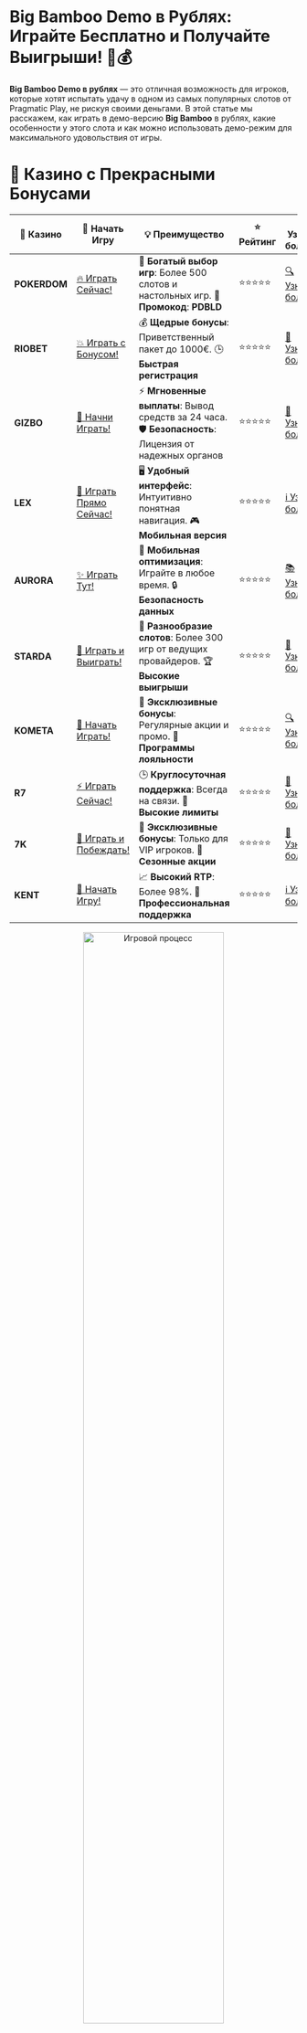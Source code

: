 # **Big Bamboo Demo в Рублях: Играйте Бесплатно и Получайте Выигрыши! 🎰💰**

**Big Bamboo Demo в рублях** — это отличная возможность для игроков, которые хотят испытать удачу в одном из самых популярных слотов от Pragmatic Play, не рискуя своими деньгами. В этой статье мы расскажем, как играть в демо-версию **Big Bamboo** в рублях, какие особенности у этого слота и как можно использовать демо-режим для максимального удовольствия от игры.

# 🌟 Казино с Прекрасными Бонусами

| 🎲 **Казино** | 🔗 **Начать Игру** | 💡 **Преимущество** | ⭐ **Рейтинг** | 🔗 **Узнать больше** | 🆕 **Новая информация** |
|--------------|---------------------|---------------------|----------------|----------------------|-------------------------|
| **POKERDOM**  | [🔥 Играть Сейчас!](https://brandplay.link/4k77v2yx) | 🎉 **Богатый выбор игр**: Более 500 слотов и настольных игр. 🎁 **Промокод**: **PDBLD** | ⭐⭐⭐⭐⭐ | [🔍 Узнать больше](https://brandplay.link/4k77v2yx) | 🏆 **Победители турниров** получают эксклюзивные подарки! |
| **RIOBET**    | [💥 Играть с Бонусом!](https://brandplay.link/7xBLTPyj) | 💰 **Щедрые бонусы**: Приветственный пакет до 1000€. 🕒 **Быстрая регистрация** | ⭐⭐⭐⭐⭐ | [📖 Узнать больше](https://brandplay.link/7xBLTPyj) | 💬 **Поддержка 24/7** для комфортной игры в любое время! |
| **GIZBO**     | [🚀 Начни Играть!](https://brandplay.link/bprXw4YV) | ⚡ **Мгновенные выплаты**: Вывод средств за 24 часа. 🛡️ **Безопасность**: Лицензия от надежных органов | ⭐⭐⭐⭐⭐ | [📝 Узнать больше](https://brandplay.link/bprXw4YV) | 🔒 **SSL-шифрование** для максимальной безопасности данных игроков. |
| **LEX**       | [💎 Играть Прямо Сейчас!](https://brandplay.link/zW4hdDFV) | 🖥️ **Удобный интерфейс**: Интуитивно понятная навигация. 🎮 **Мобильная версия** | ⭐⭐⭐⭐⭐ | [ℹ️ Узнать больше](https://brandplay.link/zW4hdDFV) | 📱 **Поддержка всех мобильных устройств** для удобства игры в любом месте. |
| **AURORA**    | [✨ Играть Тут!](https://10trafic-stat2.com/click/668546556bcc6313411604bd/6766/13032/subaccount) | 📱 **Мобильная оптимизация**: Играйте в любое время. 🔒 **Безопасность данных** | ⭐⭐⭐⭐⭐ | [📚 Узнать больше](https://10trafic-stat2.com/click/668546556bcc6313411604bd/6766/13032/subaccount) | 🌍 **Международная лицензия** на деятельность в разных странах. |
| **STARDА**    | [🎉 Играть и Выиграть!](https://brandplay.link/fB7xwRFL) | 🎰 **Разнообразие слотов**: Более 300 игр от ведущих провайдеров. 🏆 **Высокие выигрыши** | ⭐⭐⭐⭐⭐ | [🔎 Узнать больше](https://brandplay.link/fB7xwRFL) | 🎉 **Ежемесячные турниры** с крупными призами! |
| **KOMETA**    | [🎁 Начать Играть!](https://brandplay.link/8ZymQJV8) | 🎁 **Эксклюзивные бонусы**: Регулярные акции и промо. 🔄 **Программы лояльности** | ⭐⭐⭐⭐⭐ | [🔍 Узнать больше](https://brandplay.link/8ZymQJV8) | 🌟 **Персонализированные предложения** для долгосрочных игроков. |
| **R7**        | [⚡ Играть Сейчас!](https://brandplay.link/bMd3Yjsw) | 🕒 **Круглосуточная поддержка**: Всегда на связи. 💸 **Высокие лимиты** | ⭐⭐⭐⭐⭐ | [📖 Узнать больше](https://brandplay.link/bMd3Yjsw) | 🎯 **Рейтинг игроков** для лучших участников. |
| **7K**        | [🎯 Играть и Побеждать!](https://brandplay.link/BvQyFShp) | 🌟 **Эксклюзивные бонусы**: Только для VIP игроков. 🎉 **Сезонные акции** | ⭐⭐⭐⭐⭐ | [📝 Узнать больше](https://brandplay.link/BvQyFShp) | 🥇 **Особые привилегии** для постоянных игроков. |
| **KENT**      | [🔑 Начать Игру!](https://brandplay.link/Fv2WP3js) | 📈 **Высокий RTP**: Более 98%. 💼 **Профессиональная поддержка** | ⭐⭐⭐⭐⭐ | [ℹ️ Узнать больше](https://brandplay.link/Fv2WP3js) | 💬 **Поддержка на нескольких языках** для удобства игроков. |

<div align="center"> <img src="https://i.pinimg.com/originals/1d/b3/25/1db325483acbe642c6d4e6fdd73a4988.gif" alt="Игровой процесс" width="70%"> </div>
---

# 🚀 Быстрые Выигрыши и Поддержка

| 🎲 **Казино** | 🔗 **Начать Игру** | 💡 **Преимущество** | ⭐ **Рейтинг** | 🔗 **Узнать больше** | 🆕 **Новая информация** |
|--------------|---------------------|---------------------|----------------|----------------------|-------------------------|
| **GAMA**      | [🎯 Играть Прямо Сейчас!](https://brandplay.link/j6NMKsDz) | 🔍 **Интуитивный интерфейс**: Легкость использования. 🏅 **Престижные турниры** | ⭐⭐⭐⭐☆ | [🔎 Узнать больше](https://brandplay.link/j6NMKsDz) | 🏆 **Турниры с большими призами** каждый месяц. |
| **ONION**     | [💥 Играть и Выигрывать!](https://brandplay.link/zBGRVpQ9) | 🤑 **Низкие ставки**: Идеально для начинающих. 🔄 **Быстрые выводы** | ⭐⭐⭐⭐☆ | [🔍 Узнать больше](https://brandplay.link/zBGRVpQ9) | 🎮 **Казино для новичков** с простыми правилами. |
| **ЧЕМПИОН**   | [🏅 Играть в Турнире!](https://temon-gter.cfd/go/lRq?p80412p304504pcc44t17455) | 🏅 **Лояльная программа**: Награды за активность. 🎁 **Ежемесячные бонусы** | ⭐⭐⭐⭐☆ | [📖 Узнать больше](https://temon-gter.cfd/go/lRq?p80412p304504pcc44t17455) | 🥇 **Турниры и лояльность** — каждый шаг вознаграждается. |
| **VAVADA**    | [🚀 Играть Без Ожидания!](https://vavadapartner.pro/?promo=ea5c9275-6854-4505-94fc-95ab18221945-linkb2) | 🚀 **Быстрая регистрация**: Начните играть мгновенно. 🔐 **Безопасные транзакции** | ⭐⭐⭐⭐☆ | [📝 Узнать больше](https://vavadapartner.pro/?promo=ea5c9275-6854-4505-94fc-95ab18221945-linkb2) | 🏆 **Программа для новых игроков** с бонусами за регистрацию. |
| **FRIENDS**   | [🎉 Играть и Развлекаться!](https://gofriends.mba/linkb2) | 🤝 **Социальные игры**: Играйте с друзьями. 🌐 **Мультиплатформенность** | ⭐⭐⭐⭐☆ | [ℹ️ Узнать больше](https://gofriends.mba/linkb2) | 🎮 **Играйте с друзьями** и зарабатывайте бонусы за совместные действия. |
| **1WIN**      | [⚡ Играть и Выигрывать!](https://brandplay.link/smXVpBbG) | 🏆 **Спортивные ставки**: Широкий выбор видов спорта. 💵 **Высокие коэффициенты** | ⭐⭐⭐⭐☆ | [📚 Узнать больше](https://brandplay.link/smXVpBbG) | ⚽ **Бонусы на спортивные ставки** для активных игроков. |
| **DRIP**      | [💥 Играть Сразу!](https://drp-ircp01.com/c07e6a3db) | 🌐 **Инновационные игры**: Новейшие игровые технологии. 🛡️ **Высокая безопасность** | ⭐⭐⭐⭐☆ | [🔎 Узнать больше](https://drp-ircp01.com/c07e6a3db) | 🔧 **Инновационные функции** для удобства игры. |
| **JOYCASINO** | [🎰 Играть И Побеждать!](https://rpc30.call2me.pro/?/ru/registration?apkpop=0&partner=p24970p3291217pc98f) | 🎁 **Приятные бонусы**: Ежедневные акции и подарки. 🕹️ **Разнообразие игр** | ⭐⭐⭐⭐☆ | [🔍 Узнать больше](https://rpc30.call2me.pro/?/ru/registration?apkpop=0&partner=p24970p3291217pc98f) | 🎉 **Щедрые фриспины** для новых игроков. |
| **PLAYFORTUNA** | [🔥 Играть С Бонусом!](https://fortunapromo.net/alt/playfortuna/registration?0dc4a9362a71feb7e3f165fb8e766f70) | 🎉 **Регулярные акции**: Бонусы, фриспины и многое другое. 🏅 **Турниры** | ⭐⭐⭐⭐☆ | [📚 Узнать больше](https://fortunapromo.net/alt/playfortuna/registration?0dc4a9362a71feb7e3f165fb8e766f70) | 🎯 **Выгодные предложения** на популярные игры. |
| **SYKAA**     | [💸 Играть Сейчас!](https://s-two-way.com/?source=linkb2&pid=30697) | 💸 **Доступные ставки**: Идеально для новичков. 🎁 **Щедрые бонусы** | ⭐⭐⭐⭐☆ | [🔍 Узнать больше](https://s-two-way.com/?source=linkb2&pid=30697) | 💥 **Акции с большими бонусами** для новичков и опытных игроков. |

<div align="center"> <img src="https://schaeffers-cdn.s3.amazonaws.com/images/default-source/schaeffers-cdn-images/default-images/sectors/bigstock-casino-gambling-concept-with-f-369012793.jpg?sfvrsn=493ad806_4" alt="Игровой процесс" width="70%"> </div>
---

# 💸 Казино с Привлекательными Программами Лояльности

| 🎲 **Казино** | 🔗 **Начать Игру** | 💡 **Преимущество** | ⭐ **Рейтинг** | 🔗 **Узнать больше** | 🆕 **Новая информация** |
|--------------|---------------------|---------------------|----------------|----------------------|-------------------------|
| **KOMETA**    | [🎯 Начни Играть!](https://brandplay.link/8ZymQJV8) | 🎁 **Эксклюзивные бонусы**: Регулярные акции и промо. 🔄 **Программы лояльности** | ⭐⭐⭐⭐⭐ | [🔍 Узнать больше](https://brandplay.link/8ZymQJV8) | 🌟 **Персонализированные предложения** для долгосрочных игроков. |
| **1Xslots**   | [🏅 Играть Прямо Сейчас!](https://brandplay.link/hSB1khtr) | 🎉 **Множество акций**: Еженедельные бонусы и турниры. 🛡️ **Безопасность** | ⭐⭐⭐⭐⭐ | [📚 Узнать больше](https://brandplay.link/hSB1khtr) | 🏅 **Награды за активность**: участники программы лояльности получают специальные привилегии. |
| **R7**        | [🚀 Играть Сейчас!](https://brandplay.link/bMd3Yjsw) | 🕒 **Круглосуточная поддержка**: Всегда на связи. 💸 **Высокие лимиты** | ⭐⭐⭐⭐⭐ | [📖 Узнать больше](https://brandplay.link/bMd3Yjsw) | 💬 **VIP-поддержка** для постоянных игроков с приоритетом. |

<div align="center"> <img src="https://i.pinimg.com/originals/1d/b3/25/1db325483acbe642c6d4e6fdd73a4988.gif" alt="Игровой процесс" width="70%"> </div>
---

## Что Такое **Big Bamboo Demo в Рублях**? 🎮

**Big Bamboo Demo в рублях** — это бесплатная версия популярного слота **Big Bamboo** от разработчика Pragmatic Play, где игроки могут попробовать свои силы без риска потерять реальные деньги. В демо-версии используется виртуальная валюта (в данном случае рубли), но сам процесс игры и механика остаются такими же, как и в платной версии.

Игровой автомат **Big Bamboo** основан на китайской тематике с изображениями бамбука, драконов и других символов, которые создают атмосферу восточного мистицизма и удачи. Демо-режим дает шанс не только насладиться игрой, но и изучить её особенности, прежде чем перейти к игре на реальные деньги.

## Почему Стоит Играть в **Big Bamboo Demo в Рублях**? 🏆

### 1. **Без Риска** 💸  
В демо-режиме не нужно вносить депозит или рисковать собственными деньгами. Вы можете играть и наслаждаться игровым процессом без всяких финансовых обязательств.

### 2. **Познакомьтесь с Игрой** 🧠  
Если вы новичок или никогда не пробовали играть в **Big Bamboo**, демо-режим — это идеальная возможность понять, как работает слот, какие символы активируют бонусные функции и какие стратегии можно использовать для достижения лучших результатов.

### 3. **Играйте в Удобной Валюте** 💰  
Для русскоязычных игроков особенно удобно, что демо-версия **Big Bamboo** доступна в рублях. Это позволяет вам оценить возможные выигрыши и проигрыши, не переводя деньги в другие валюты.

### 4. **Понимание Механики** 🔍  
Слот **Big Bamboo** имеет уникальные бонусные функции, такие как "Бамбуковый джекпот" и символы с множителями. Играя в демо-режиме, вы можете разобраться в механике работы этих функций, что поможет в будущем повысить шансы на успех в игре на реальные деньги.

## Как Играть в **Big Bamboo Demo в Рублях**? 🎰

Чтобы начать играть в **Big Bamboo Demo в рублях**, выполните несколько простых шагов:

### 1. **Выберите Онлайн-Казино с Демоверсией** 🏠  
Не все казино предлагают демо-версии слотов, поэтому убедитесь, что выбранное вами казино предоставляет возможность играть в **Big Bamboo Demo**. Обратите внимание на казино, такие как **Pokerdom**, **Riobet** или **Gizbo**, которые часто включают такие бонусы.

### 2. **Зарегистрируйтесь или Играйте Без Регистрации** 📝  
Некоторые казино позволяют играть в демо-режим без регистрации. Просто выберите слот и наслаждайтесь игрой. В других случаях потребуется создать учетную запись, но это займет всего несколько минут.

### 3. **Выберите Сумму Ставки** 💵  
В демо-режиме вы играете на виртуальные рубли, но все равно можете настроить ставку в пределах доступных вариантов. Обычно минимальная ставка составляет около 10 рублей, но это зависит от настроек конкретного казино.

### 4. **Запустите Игра и Наслаждайтесь** 🎮  
Теперь, когда всё настроено, просто нажмите кнопку старта и следите за вращением барабанов. Используйте бонусные функции и наслаждайтесь игровым процессом без рисков!

## Особенности Слота **Big Bamboo** 🐼

### 1. **Графика и Звук** 🎨🔊  
**Big Bamboo** — это слот с яркой графикой и увлекательной анимацией. Символы на барабанах включают бамбук, панды, золотые монеты и другие элементы восточной тематики. Звуковое сопровождение создает атмосферу магии и удачи.

### 2. **Бонусная Игра и Функции** 🏅  
В слоте присутствует несколько интересных функций:
- **Символы Бамбука** могут активировать бонусный раунд с множителями.
- **Дикий символ** (Wild) может заменять другие символы для формирования выигрышных комбинаций.
- **Респины** — бесплатные повторные вращения, которые могут привести к дополнительным выигрышам.

### 3. **Геймплей и Волатильность** ⚡  
**Big Bamboo** — это слот с высокой волатильностью, что означает, что выигрыши могут быть большими, но реже. Это делает игру более захватывающей и непредсказуемой.

### 4. **Тема и Атмосфера** 🎋  
Слот погружает в атмосферу восточной мифологии и культуры, с изображениями панды, бамбука и китайских монет. Это создает уникальную атмосферу удачи и гармонии.

## Преимущества Игры в **Big Bamboo Demo в Рублях** 💎

### 1. **Безопасность и Уверенность** 🛡️  
Демо-игра позволяет вам уверенно изучать слот, не опасаясь потерь, и лучше подготовиться к игре на реальные деньги.

### 2. **Изучение Бонусных Функций** 🧠  
Вы можете без риска пробовать разные стратегии, активировать бонусные раунды и разобраться с механикой слота. Это помогает повысить шансы на успех в платной игре.

### 3. **Настройка Ставок** 💸  
В демо-режиме вы можете спокойно настроить ставку и протестировать, как различные ставки влияют на частоту выигрышей и общую динамику игры.

### 4. **Никаких Финансовых Рисков** ⚡  
Это отличный способ для новичков познакомиться с азартными играми и потренироваться перед тем, как начать играть на реальные деньги.

## Заключение 🎯

**Big Bamboo Demo в рублях** — это отличный способ насладиться популярным игровым автоматом от Pragmatic Play, не рискуя своими деньгами. Вы можете спокойно изучить механики игры, понять, как работают бонусные функции и даже выиграть в виртуальной валюте. Играйте в демо-режиме и поднимайте уровень игры, прежде чем переходить к более серьезным ставкам.

---
*Азартные игры могут вызвать зависимость. Играйте ответственно и выбирайте только лицензированные казино для безопасной игры.*
